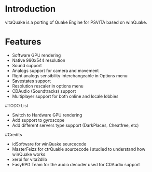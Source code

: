 # Introduction
vitaQuake is a porting of Quake Engine for PSVITA based on winQuake.

# Features
- Software GPU rendering
- Native 960x544 resolution
- Sound support
- Analogs support for camera and movement
- Right analogs sensibility interchangeable in Options menu
- Savestates support
- Resolution rescaler in options menu
- CDAudio (Soundtracks) support
- Multiplayer support for both online and locale lobbies

#TODO List
- Switch to Hardware GPU rendering
- Add support to gyroscope
- Add different servers type support (DarkPlaces, Cheatfree, etc)

#Credits
- idSoftware for winQuake sourcecode
- MasterFeizz for ctrQuakle sourcecode i studied to understand how winQuake works
- xerpi for vita2dlib
- EasyRPG Team for the audio decoder used for CDAudio support
